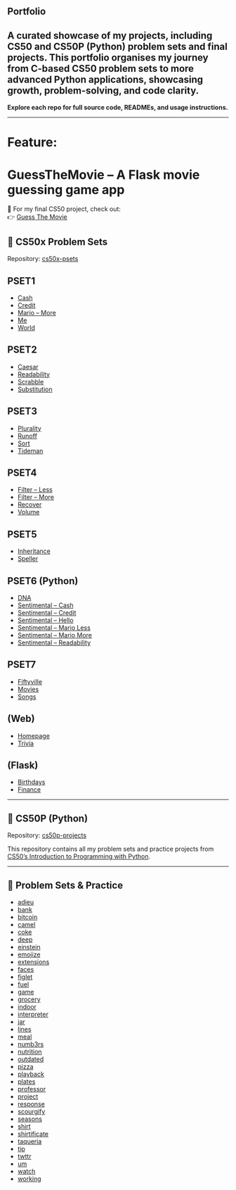 ## Portfolio

A curated showcase of my projects, including CS50 and CS50P (Python) problem sets and final projects.
This portfolio organises my journey from C-based CS50 problem sets to more advanced Python applications, showcasing growth, problem-solving, and code clarity.
---
**Explore each repo for full source code, READMEs, and usage instructions.**

---
# Feature:
# **GuessTheMovie** – A Flask movie guessing game app
🔗 For my final CS50 project, check out:  
👉 [Guess The Movie](https://github.com/RaimondoSoleglio/guessthemovie)

## 📘 CS50x Problem Sets
Repository: [cs50x-psets](https://github.com/yourusername/cs50x-psets)

## PSET1
- [Cash](https://github.com/RaimondoSoleglio/CS50_psets/tree/main/pset1/cash)
- [Credit](https://github.com/RaimondoSoleglio/CS50_psets/tree/main/pset1/credit)
- [Mario – More](https://github.com/RaimondoSoleglio/CS50_psets/tree/main/pset1/mario-more)
- [Me](https://github.com/RaimondoSoleglio/CS50_psets/tree/main/pset1/me)
- [World](https://github.com/RaimondoSoleglio/CS50_psets/tree/main/pset1/world)

## PSET2
- [Caesar](https://github.com/RaimondoSoleglio/CS50_psets/tree/main/pset2/caesar)
- [Readability](https://github.com/RaimondoSoleglio/CS50_psets/tree/main/pset2/readability)
- [Scrabble](https://github.com/RaimondoSoleglio/CS50_psets/tree/main/pset2/scrabble)
- [Substitution](https://github.com/RaimondoSoleglio/CS50_psets/tree/main/pset2/substitution)

## PSET3
- [Plurality](https://github.com/RaimondoSoleglio/CS50_psets/tree/main/pset3/plurality)
- [Runoff](https://github.com/RaimondoSoleglio/CS50_psets/tree/main/pset3/runoff)
- [Sort](https://github.com/RaimondoSoleglio/CS50_psets/tree/main/pset3/sort)
- [Tideman](https://github.com/RaimondoSoleglio/CS50_psets/tree/main/pset3/tideman)

## PSET4
- [Filter – Less](https://github.com/RaimondoSoleglio/CS50_psets/tree/main/pset4/filter-less)
- [Filter – More](https://github.com/RaimondoSoleglio/CS50_psets/tree/main/pset4/filter-more)
- [Recover](https://github.com/RaimondoSoleglio/CS50_psets/tree/main/pset4/recover)
- [Volume](https://github.com/RaimondoSoleglio/CS50_psets/tree/main/pset4/volume)

## PSET5
- [Inheritance](https://github.com/RaimondoSoleglio/CS50_psets/tree/main/pset5/inheritance)
- [Speller](https://github.com/RaimondoSoleglio/CS50_psets/tree/main/pset5/speller)

## PSET6 (Python)
- [DNA](https://github.com/RaimondoSoleglio/CS50_psets/tree/main/pset6/dna)
- [Sentimental – Cash](https://github.com/RaimondoSoleglio/CS50_psets/tree/main/pset6/sentimental-cash)
- [Sentimental – Credit](https://github.com/RaimondoSoleglio/CS50_psets/tree/main/pset6/sentimental-credit)
- [Sentimental – Hello](https://github.com/RaimondoSoleglio/CS50_psets/tree/main/pset6/sentimental-hello)
- [Sentimental – Mario Less](https://github.com/RaimondoSoleglio/CS50_psets/tree/main/pset6/sentimental-mario-less)
- [Sentimental – Mario More](https://github.com/RaimondoSoleglio/CS50_psets/tree/main/pset6/sentimental-mario-more)
- [Sentimental – Readability](https://github.com/RaimondoSoleglio/CS50_psets/tree/main/pset6/sentimental-readability)

## PSET7
- [Fiftyville](https://github.com/RaimondoSoleglio/CS50_psets/tree/main/pset7/fiftyville)
- [Movies](https://github.com/RaimondoSoleglio/CS50_psets/tree/main/pset7/movies)
- [Songs](https://github.com/RaimondoSoleglio/CS50_psets/tree/main/pset7/songs)

## (Web)
- [Homepage](https://github.com/RaimondoSoleglio/CS50_psets/tree/main/pset8/homepage)
- [Trivia](https://github.com/RaimondoSoleglio/CS50_psets/tree/main/pset8/trivia)

## (Flask)
- [Birthdays](https://github.com/RaimondoSoleglio/CS50_psets/tree/main/pset9/birthdays)
- [Finance](https://github.com/RaimondoSoleglio/CS50_psets/tree/main/pset9/finance)
  
---

## 🐍 CS50P (Python)
Repository: [cs50p-projects](https://github.com/yourusername/cs50p-projects)

This repository contains all my problem sets and practice projects from [CS50’s Introduction to Programming with Python](https://cs50.harvard.edu/python).

---

## 📂 Problem Sets & Practice

- [adieu](https://github.com/RaimondoSoleglio/CS50P-psets/tree/main/adieu)
- [bank](https://github.com/RaimondoSoleglio/CS50P-psets/tree/main/bank)
- [bitcoin](https://github.com/RaimondoSoleglio/CS50P-psets/tree/main/bitcoin)
- [camel](https://github.com/RaimondoSoleglio/CS50P-psets/tree/main/camel)
- [coke](https://github.com/RaimondoSoleglio/CS50P-psets/tree/main/coke)
- [deep](https://github.com/RaimondoSoleglio/CS50P-psets/tree/main/deep)
- [einstein](https://github.com/RaimondoSoleglio/CS50P-psets/tree/main/einstein)
- [emojize](https://github.com/RaimondoSoleglio/CS50P-psets/tree/main/emojize)
- [extensions](https://github.com/RaimondoSoleglio/CS50P-psets/tree/main/extensions)
- [faces](https://github.com/RaimondoSoleglio/CS50P-psets/tree/main/faces)
- [figlet](https://github.com/RaimondoSoleglio/CS50P-psets/tree/main/figlet)
- [fuel](https://github.com/RaimondoSoleglio/CS50P-psets/tree/main/fuel)
- [game](https://github.com/RaimondoSoleglio/CS50P-psets/tree/main/game)
- [grocery](https://github.com/RaimondoSoleglio/CS50P-psets/tree/main/grocery)
- [indoor](https://github.com/RaimondoSoleglio/CS50P-psets/tree/main/indoor)
- [interpreter](https://github.com/RaimondoSoleglio/CS50P-psets/tree/main/interpreter)
- [jar](https://github.com/RaimondoSoleglio/CS50P-psets/tree/main/jar)
- [lines](https://github.com/RaimondoSoleglio/CS50P-psets/tree/main/lines)
- [meal](https://github.com/RaimondoSoleglio/CS50P-psets/tree/main/meal)
- [numb3rs](https://github.com/RaimondoSoleglio/CS50P-psets/tree/main/numb3rs)
- [nutrition](https://github.com/RaimondoSoleglio/CS50P-psets/tree/main/nutrition)
- [outdated](https://github.com/RaimondoSoleglio/CS50P-psets/tree/main/outdated)
- [pizza](https://github.com/RaimondoSoleglio/CS50P-psets/tree/main/pizza)
- [playback](https://github.com/RaimondoSoleglio/CS50P-psets/tree/main/playback)
- [plates](https://github.com/RaimondoSoleglio/CS50P-psets/tree/main/plates)
- [professor](https://github.com/RaimondoSoleglio/CS50P-psets/tree/main/professor)
- [project](https://github.com/RaimondoSoleglio/CS50P-psets/tree/main/project)
- [response](https://github.com/RaimondoSoleglio/CS50P-psets/tree/main/response)
- [scourgify](https://github.com/RaimondoSoleglio/CS50P-psets/tree/main/scourgify)
- [seasons](https://github.com/RaimondoSoleglio/CS50P-psets/tree/main/seasons)
- [shirt](https://github.com/RaimondoSoleglio/CS50P-psets/tree/main/shirt)
- [shirtificate](https://github.com/RaimondoSoleglio/CS50P-psets/tree/main/shirtificate)
- [taqueria](https://github.com/RaimondoSoleglio/CS50P-psets/tree/main/taqueria)
- [tip](https://github.com/RaimondoSoleglio/CS50P-psets/tree/main/tip)
- [twttr](https://github.com/RaimondoSoleglio/CS50P-psets/tree/main/twttr)
- [um](https://github.com/RaimondoSoleglio/CS50P-psets/tree/main/um)
- [watch](https://github.com/RaimondoSoleglio/CS50P-psets/tree/main/watch)
- [working](https://github.com/RaimondoSoleglio/CS50P-psets/tree/main/working)

